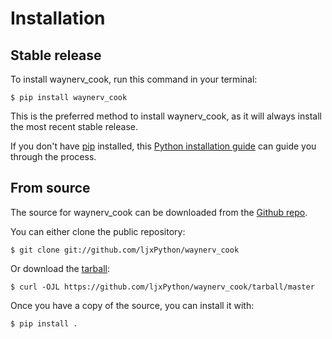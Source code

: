 # Installation

## Stable release

To install waynerv_cook, run this command in your
terminal:

``` console
$ pip install waynerv_cook
```

This is the preferred method to install waynerv_cook, as it will always install the most recent stable release.

If you don't have [pip][] installed, this [Python installation guide][]
can guide you through the process.

## From source

The source for waynerv_cook can be downloaded from
the [Github repo][].

You can either clone the public repository:

``` console
$ git clone git://github.com/ljxPython/waynerv_cook
```

Or download the [tarball][]:

``` console
$ curl -OJL https://github.com/ljxPython/waynerv_cook/tarball/master
```

Once you have a copy of the source, you can install it with:

``` console
$ pip install .
```

  [pip]: https://pip.pypa.io
  [Python installation guide]: http://docs.python-guide.org/en/latest/starting/installation/
  [Github repo]: https://github.com/%7B%7B%20cookiecutter.github_username%20%7D%7D/%7B%7B%20cookiecutter.project_slug%20%7D%7D
  [tarball]: https://github.com/%7B%7B%20cookiecutter.github_username%20%7D%7D/%7B%7B%20cookiecutter.project_slug%20%7D%7D/tarball/master
